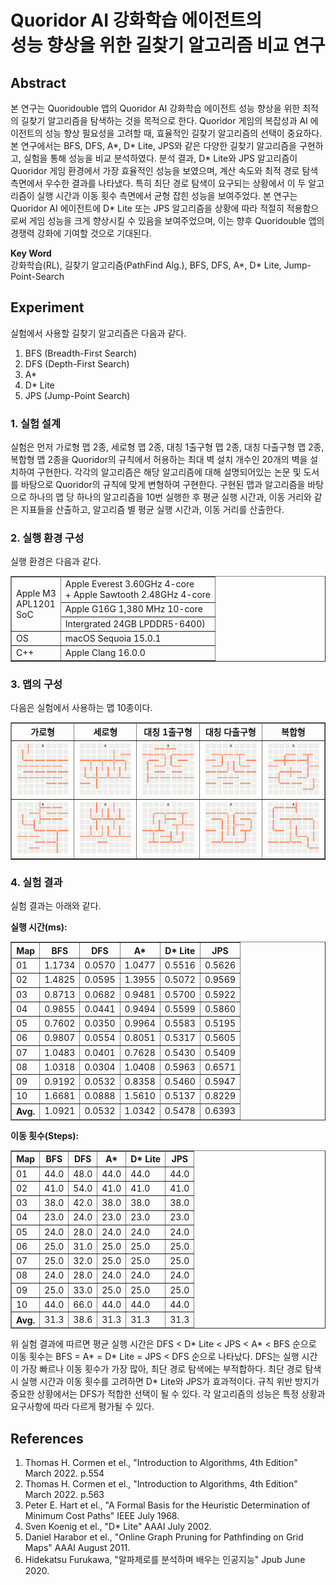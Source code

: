 # Quoridor AI 강화학습 에이전트의 <br> 성능 향상을 위한 길찾기 알고리즘 비교 연구

## Abstract

본 연구는 Quoridouble 앱의 Quoridor AI 강화학습 에이전트 성능 향상을 위한 최적의 길찾기 알고리즘을 탐색하는 것을 목적으로 한다. Quoridor 게임의 복잡성과 AI 에이전트의 성능 향상 필요성을 고려할 때, 효율적인 길찾기 알고리즘의 선택이 중요하다. 본 연구에서는 BFS, DFS, A*, D* Lite, JPS와 같은 다양한 길찾기 알고리즘을 구현하고, 실험을 통해 성능을 비교 분석하였다. 분석 결과, D* Lite와 JPS 알고리즘이 Quoridor 게임 환경에서 가장 효율적인 성능을 보였으며, 계산 속도와 최적 경로 탐색 측면에서 우수한 결과를 나타냈다. 특히 최단 경로 탐색이 요구되는 상황에서 이 두 알고리즘이 실행 시간과 이동 횟수 측면에서 균형 잡힌 성능을 보여주었다. 본 연구는 Quoridor AI 에이전트에 D* Lite 또는 JPS 알고리즘을 상황에 따라 적절히 적용함으로써 게임 성능을 크게 향상시킬 수 있음을 보여주었으며, 이는 향후 Quoridouble 앱의 경쟁력 강화에 기여할 것으로 기대된다.

**Key Word** <br> 강화학습(RL), 길찾기 알고리즘(PathFind Alg.), BFS, DFS, A*, D* Lite, Jump-Point-Search

## Experiment

실험에서 사용할 길찾기 알고리즘은 다음과 같다.

1. BFS (Breadth-First Search)
2. DFS (Depth-First Search)
3. A\*
4. D\* Lite
5. JPS (Jump-Point Search)

### 1. 실험 설계

실험은 먼저 가로형 맵 2종, 세로형 맵 2종, 대칭 1출구형 맵 2종, 대칭 다출구형 맵 2종, 복합형 맵 2종을 Quoridor의 규칙에서 허용하는 최대 벽 설치 개수인 20개의 벽을 설치하여 구현한다. 각각의 알고리즘은 해당 알고리즘에 대해 설명되어있는 논문 및 도서를 바탕으로 Quoridor의 규칙에 맞게 변형하여 구현한다. 구현된 맵과 알고리즘을 바탕으로 하나의 맵 당 하나의 알고리즘을 10번 실행한 후 평균 실행 시간과, 이동 거리와 같은 지표들을 산출하고, 알고리즘 별 평균 실행 시간과, 이동 거리를 산출한다.

### 2. 실행 환경 구성

실행 환경은 다음과 같다.

<table border="1">
  <tr>
    <td rowspan="3">
      Apple M3<br>
      APL1201<br>
      SoC
    </td>
    <td>Apple Everest 3.60GHz 4-core<br>+ Apple Sawtooth 2.48GHz 4-core</td>
  </tr>
  <tr>
    <td>Apple G16G 1,380 MHz 10-core</td>
  </tr>
  <tr>
    <td>Intergrated 24GB LPDDR5-6400)</td>
  </tr>
  <tr>
    <td>OS</td>
    <td>macOS Sequoia 15.0.1</td>
  </tr>
  <tr>
    <td>C++</td>
    <td>Apple Clang 16.0.0</td>
  </tr>
</table>

### 3. 맵의 구성

다음은 실험에서 사용하는 맵 10종이다.

<table border="1" cellpadding="10">
  <tr>
    <th>가로형</th>
    <th>세로형</th>
    <th>대칭 1출구형</th>
    <th>대칭 다출구형</th>
    <th>복합형</th>
  </tr>
  <tr>
    <td><img src="images/maps/map_01.png" alt="가로형 미로 1" width="100"></td>
    <td><img src="images/maps/map_03.png" alt="세로형 미로 1" width="100"></td>
    <td><img src="images/maps/map_05.png" alt="대칭 1출구형 미로 1" width="100"></td>
    <td><img src="images/maps/map_07.png" alt="대칭 다출구형 미로 1" width="100"></td>
    <td><img src="images/maps/map_09.png" alt="복합형 미로 1" width="100"></td>
  </tr>
  <tr>
    <td><img src="images/maps/map_02.png" alt="가로형 미로 2" width="100"></td>
    <td><img src="images/maps/map_04.png" alt="세로형 미로 2" width="100"></td>
    <td><img src="images/maps/map_06.png" alt="대칭 1출구형 미로 2" width="100"></td>
    <td><img src="images/maps/map_08.png" alt="대칭 다출구형 미로 2" width="100"></td>
    <td><img src="images/maps/map_10.png" alt="복합형 미로 2" width="100"></td>
  </tr>
</table>

### 4. 실험 결과

실험 결과는 아래와 같다.

**실행 시간(ms):**

<table border="1" cellpadding="5">
  <thead>
    <tr>
      <th>Map</th>
      <th>BFS</th>
      <th>DFS</th>
      <th>A*</th>
      <th>D* Lite</th>
      <th>JPS</th>
    </tr>
  </thead>
  <tbody>
    <tr>
      <td>01</td>
      <td>1.1734</td>
      <td>0.0570</td>
      <td>1.0477</td>
      <td>0.5516</td>
      <td>0.5626</td>
    </tr>
    <tr>
      <td>02</td>
      <td>1.4825</td>
      <td>0.0595</td>
      <td>1.3955</td>
      <td>0.5072</td>
      <td>0.9569</td>
    </tr>
    <tr>
      <td>03</td>
      <td>0.8713</td>
      <td>0.0682</td>
      <td>0.9481</td>
      <td>0.5700</td>
      <td>0.5922</td>
    </tr>
    <tr>
      <td>04</td>
      <td>0.9855</td>
      <td>0.0441</td>
      <td>0.9494</td>
      <td>0.5599</td>
      <td>0.5860</td>
    </tr>
    <tr>
      <td>05</td>
      <td>0.7602</td>
      <td>0.0350</td>
      <td>0.9964</td>
      <td>0.5583</td>
      <td>0.5195</td>
    </tr>
    <tr>
      <td>06</td>
      <td>0.9807</td>
      <td>0.0554</td>
      <td>0.8051</td>
      <td>0.5317</td>
      <td>0.5605</td>
    </tr>
    <tr>
      <td>07</td>
      <td>1.0483</td>
      <td>0.0401</td>
      <td>0.7628</td>
      <td>0.5430</td>
      <td>0.5409</td>
    </tr>
    <tr>
      <td>08</td>
      <td>1.0318</td>
      <td>0.0304</td>
      <td>1.0408</td>
      <td>0.5963</td>
      <td>0.6571</td>
    </tr>
    <tr>
      <td>09</td>
      <td>0.9192</td>
      <td>0.0532</td>
      <td>0.8358</td>
      <td>0.5460</td>
      <td>0.5947</td>
    </tr>
    <tr>
      <td>10</td>
      <td>1.6681</td>
      <td>0.0888</td>
      <td>1.5610</td>
      <td>0.5137</td>
      <td>0.8229</td>
    </tr>
  </tbody>
  <tfoot>
    <tr>
      <th>Avg.</th>
      <td>1.0921</td>
      <td>0.0532</td>
      <td>1.0342</td>
      <td>0.5478</td>
      <td>0.6393</td>
    </tr>
  </tfoot>
</table>

**이동 횟수(Steps):**

<table border="1" cellpadding="5">
  <thead>
    <tr>
      <th>Map</th>
      <th>BFS</th>
      <th>DFS</th>
      <th>A*</th>
      <th>D* Lite</th>
      <th>JPS</th>
    </tr>
  </thead>
  <tbody>
    <tr>
      <td>01</td>
      <td>44.0</td>
      <td>48.0</td>
      <td>44.0</td>
      <td>44.0</td>
      <td>44.0</td>
    </tr>
    <tr>
      <td>02</td>
      <td>41.0</td>
      <td>54.0</td>
      <td>41.0</td>
      <td>41.0</td>
      <td>41.0</td>
    </tr>
    <tr>
      <td>03</td>
      <td>38.0</td>
      <td>42.0</td>
      <td>38.0</td>
      <td>38.0</td>
      <td>38.0</td>
    </tr>
    <tr>
      <td>04</td>
      <td>23.0</td>
      <td>24.0</td>
      <td>23.0</td>
      <td>23.0</td>
      <td>23.0</td>
    </tr>
    <tr>
      <td>05</td>
      <td>24.0</td>
      <td>28.0</td>
      <td>24.0</td>
      <td>24.0</td>
      <td>24.0</td>
    </tr>
    <tr>
      <td>06</td>
      <td>25.0</td>
      <td>31.0</td>
      <td>25.0</td>
      <td>25.0</td>
      <td>25.0</td>
    </tr>
    <tr>
      <td>07</td>
      <td>25.0</td>
      <td>32.0</td>
      <td>25.0</td>
      <td>25.0</td>
      <td>25.0</td>
    </tr>
    <tr>
      <td>08</td>
      <td>24.0</td>
      <td>28.0</td>
      <td>24.0</td>
      <td>24.0</td>
      <td>24.0</td>
    </tr>
    <tr>
      <td>09</td>
      <td>25.0</td>
      <td>33.0</td>
      <td>25.0</td>
      <td>25.0</td>
      <td>25.0</td>
    </tr>
    <tr>
      <td>10</td>
      <td>44.0</td>
      <td>66.0</td>
      <td>44.0</td>
      <td>44.0</td>
      <td>44.0</td>
    </tr>
  </tbody>
  <tfoot>
    <tr>
      <th>Avg.</th>
      <td>31.3</td>
      <td>38.6</td>
      <td>31.3</td>
      <td>31.3</td>
      <td>31.3</td>
    </tr>
  </tfoot>
</table>

위 실험 결과에 따르면 평균 실행 시간은 DFS < D* Lite < JPS < A* < BFS 순으로 이동 횟수는 BFS = A* = D* Lite = JPS < DFS 순으로 나타났다. DFS는 실행 시간이 가장 빠르나 이동 횟수가 가장 많아, 최단 경로 탐색에는 부적합하다. 최단 경로 탐색 시 실행 시간과 이동 횟수를 고려하면 D\* Lite와 JPS가 효과적이다. 규칙 위반 방지가 중요한 상황에서는 DFS가 적합한 선택이 될 수 있다. 각 알고리즘의 성능은 특정 상황과 요구사항에 따라 다르게 평가될 수 있다.

## References

1. Thomas H. Cormen et el., "Introduction to Algorithms, 4th Edition" March 2022. p.554
2. Thomas H. Cormen et el., "Introduction to Algorithms, 4th Edition" March 2022. p.563
3. Peter E. Hart et el., "A Formal Basis for the Heuristic Determination of Minimum Cost Paths" IEEE July 1968.
4. Sven Koenig et el., "D\* Lite" AAAI July 2002.
5. Daniel Harabor et el., "Online Graph Pruning for Pathfinding on Grid Maps" AAAI August 2011.
6. Hidekatsu Furukawa, "알파제로를 분석하며 배우는 인공지능" Jpub June 2020.

